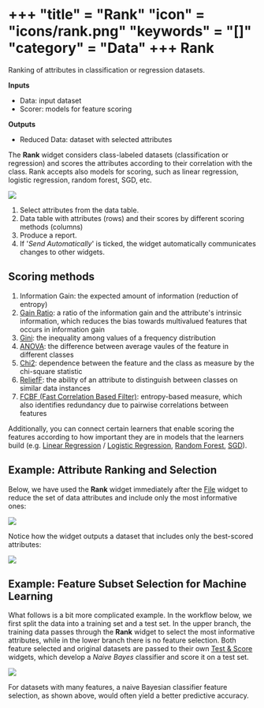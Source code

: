+++
"title" = "Rank"
"icon" = "icons/rank.png"
"keywords" = "[]"
"category" = "Data"
+++
Rank
====

Ranking of attributes in classification or regression datasets.

**Inputs**

- Data: input dataset
- Scorer: models for feature scoring

**Outputs**

- Reduced Data: dataset with selected attributes

The **Rank** widget considers class-labeled datasets (classification or regression) and scores the attributes according to their correlation with the class. Rank accepts also models for scoring, such as linear regression, logistic regression, random forest, SGD, etc.

![](/images/Rank-stamped.png)

1. Select attributes from the data table.
2. Data table with attributes (rows) and their scores by different scoring methods (columns)
3. Produce a report.
4. If '*Send Automatically*' is ticked, the widget automatically communicates changes to other widgets.

Scoring methods
---------------

1. Information Gain: the expected amount of information (reduction of entropy)
2. [Gain Ratio](https://en.wikipedia.org/wiki/Information_gain_ratio): a ratio of the information gain and the attribute's intrinsic information, which reduces the bias towards multivalued features that occurs in information gain
3. [Gini](https://en.wikipedia.org/wiki/Gini_coefficient): the inequality among values of a frequency distribution
4. [ANOVA](https://en.wikipedia.org/wiki/One-way_analysis_of_variance): the difference between average vaules of the feature in different classes
5. [Chi2](https://en.wikipedia.org/wiki/Chi-squared_distribution): dependence between the feature and the class as measure by the chi-square statistic
6. [ReliefF](https://en.wikipedia.org/wiki/Relief_(feature_selection)): the ability of an attribute to distinguish between classes on similar data instances
7. [FCBF (Fast Correlation Based Filter)](https://www.aaai.org/Papers/ICML/2003/ICML03-111.pdf): entropy-based measure, which also identifies redundancy due to pairwise correlations between features

Additionally, you can connect certain learners that enable scoring the features according to how important they are in models that the learners build (e.g. [Linear Regression](../model/linearregression.md) / [Logistic Regression](../model/logisticregression.md), [Random Forest](../model/randomforest.md), [SGD](../model/stochasticgradient.md)).

Example: Attribute Ranking and Selection
----------------------------------------

Below,  we have used the **Rank** widget immediately after the [File](../data/file.md) widget to reduce the set of data attributes and include only the most informative ones:

![](/images/Rank-Select-Schema.png)

Notice how the widget outputs a dataset that includes only the best-scored attributes:

![](/images/Rank-Select-Widgets.png)

Example: Feature Subset Selection for Machine Learning
------------------------------------------------------

What follows is a bit more complicated example. In the workflow below, we first split the data into a training set and a test set. In the upper branch, the training data passes through the **Rank** widget to select the most informative attributes, while in the lower branch there is no feature selection. Both feature selected and original datasets are passed to their own [Test & Score](../evaluation/testandscore.md) widgets, which develop a *Naive Bayes* classifier and score it on a test set.

![](/images/Rank-and-Test.png)

For datasets with many features, a naive Bayesian classifier feature selection, as shown above, would often yield a better predictive accuracy.
